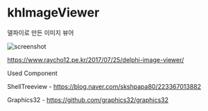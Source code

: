 # khImageViewer
델파이로 만든 이미지 뷰어

![screenshot](https://blogger.googleusercontent.com/img/b/R29vZ2xl/AVvXsEjpOBikFDs5ViXmdWJSziT8b4BzaZrWGkY-QyrNA5UWaH26xwOngTojjYM5t_VETCNHMmNcwUJg7x2d6aLr9rbcKF7yg5HqsQF6AHA4rKguQSqbjG3eHLmAtA68SbUoruhbVsQRLMCATYjhQAoBcdRxvF8WONrXxD5rc23DoovOczAJumj0J2mySKFClMwq/w400-h278-rw/imageviewer.PNG)

https://www.raycho12.pe.kr/2017/07/25/delphi-image-viewer/

Used Component

ShellTreeview - https://blog.naver.com/skshpapa80/223367013882

Graphics32 -  https://github.com/graphics32/graphics32
